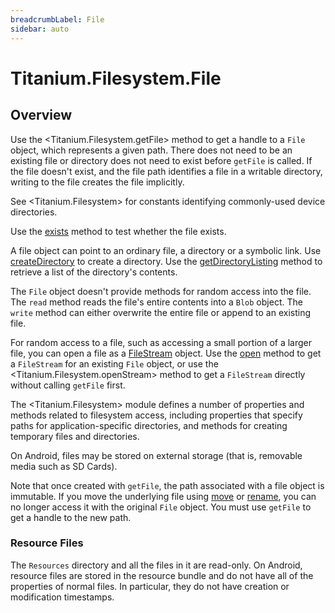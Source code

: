 ```yaml
---
breadcrumbLabel: File
sidebar: auto
---
```


# Titanium.Filesystem.File

<ProxySummary/>

## Overview

Use the <Titanium.Filesystem.getFile> method to get a handle to a `File` object,
which represents a given path.  There does not need to be an existing file or directory
does not need to exist before `getFile` is called. If the file doesn't exist, and
the file path identifies a file in a writable directory, writing to the file
creates the file implicitly.

See <Titanium.Filesystem> for constants identifying commonly-used device directories.

Use the [exists](Titanium.Filesystem.File.exists) method to test whether the file exists.

A file object can point to an ordinary file, a directory or a symbolic link.
Use [createDirectory](Titanium.Filesystem.File.createDirectory) to create a directory.
Use the [getDirectoryListing](Titanium.Filesystem.File.getDirectoryListing) method to
retrieve a list of the directory's contents.

The `File` object doesn't provide methods for random access into the file.
The `read` method reads the file's entire contents into a `Blob` object.
The `write` method can either overwrite the entire file or append to an
existing file.

For random access to a file, such as accessing a small portion of a larger file,
you can open a file as a [FileStream](Titanium.Filesystem.FileStream) object. Use the
[open](Titanium.Filesystem.File.open) method to get a `FileStream` for an
existing `File` object, or use the <Titanium.Filesystem.openStream> method
to get a `FileStream` directly without calling `getFile` first.

The <Titanium.Filesystem> module defines a number of properties and methods related to
filesystem access, including properties that specify paths for application-specific
directories, and methods for creating temporary files and directories.

On Android, files may be stored on external storage (that is, removable media such as
SD Cards).

Note that once created with `getFile`, the path associated with a file object is
immutable. If you move the underlying file using [move](Titanium.Filesystem.File.move)
or [rename](Titanium.Filesystem.File.rename), you can no longer access it with the
original `File` object. You must use `getFile` to get a handle to the new path.

### Resource Files

The `Resources` directory and all the files in it are read-only. On Android, resource
files are stored in the resource bundle and do not have all of the properties of
normal files. In particular, they do not have creation or modification timestamps.

<ApiDocs/>
